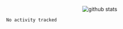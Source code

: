 <!-- <h1 align="center">Hello 👋 </h3> -->

<p align="center">
  <img src="https://github-readme-stats.vercel.app/api?username=syeehyn&hide=stars,prs,issues,contribs&count_private=true&hide_title=true" alt="github stats" />
</p>

<!--START_SECTION:waka-->

```text
No activity tracked
```

<!--END_SECTION:waka-->
